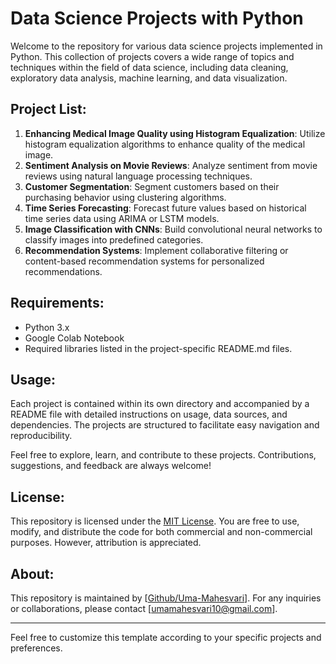 # Data Science Projects with Python

Welcome to the repository for various data science projects implemented in Python. This collection of projects covers a wide range of topics and techniques within the field of data science, including data cleaning, exploratory data analysis, machine learning, and data visualization.

## Project List:

1. **Enhancing Medical Image Quality using Histogram Equalization**: Utilize histogram equalization algorithms to enhance quality of the medical image.
2. **Sentiment Analysis on Movie Reviews**: Analyze sentiment from movie reviews using natural language processing techniques.
3. **Customer Segmentation**: Segment customers based on their purchasing behavior using clustering algorithms.
4. **Time Series Forecasting**: Forecast future values based on historical time series data using ARIMA or LSTM models.
5. **Image Classification with CNNs**: Build convolutional neural networks to classify images into predefined categories.
6. **Recommendation Systems**: Implement collaborative filtering or content-based recommendation systems for personalized recommendations.

## Requirements:

- Python 3.x
- Google Colab Notebook 
- Required libraries listed in the project-specific README.md files.

## Usage:

Each project is contained within its own directory and accompanied by a README file with detailed instructions on usage, data sources, and dependencies. The projects are structured to facilitate easy navigation and reproducibility.

Feel free to explore, learn, and contribute to these projects. Contributions, suggestions, and feedback are always welcome!

## License:

This repository is licensed under the [MIT License](LICENSE). You are free to use, modify, and distribute the code for both commercial and non-commercial purposes. However, attribution is appreciated.

## About:

This repository is maintained by [[Github/Uma-Mahesvari](https://github.com/Uma-Mahesvari)]. For any inquiries or collaborations, please contact [umamahesvari10@gmail.com].

---

Feel free to customize this template according to your specific projects and preferences.
